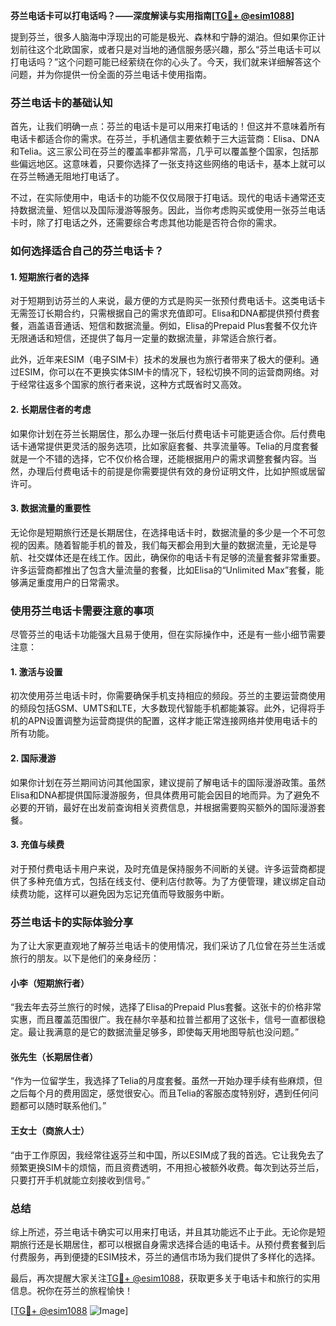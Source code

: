 **芬兰电话卡可以打电话吗？——深度解读与实用指南[[TG💪+ @esim1088](https://t.me/s/esim1088)]**

提到芬兰，很多人脑海中浮现出的可能是极光、森林和宁静的湖泊。但如果你正计划前往这个北欧国家，或者只是对当地的通信服务感兴趣，那么“芬兰电话卡可以打电话吗？”这个问题可能已经萦绕在你的心头了。今天，我们就来详细解答这个问题，并为你提供一份全面的芬兰电话卡使用指南。

### 芬兰电话卡的基础认知

首先，让我们明确一点：芬兰的电话卡是可以用来打电话的！但这并不意味着所有电话卡都适合你的需求。在芬兰，手机通信主要依赖于三大运营商：Elisa、DNA和Telia。这三家公司在芬兰的覆盖率都非常高，几乎可以覆盖整个国家，包括那些偏远地区。这意味着，只要你选择了一张支持这些网络的电话卡，基本上就可以在芬兰畅通无阻地打电话了。

不过，在实际使用中，电话卡的功能不仅仅局限于打电话。现代的电话卡通常还支持数据流量、短信以及国际漫游等服务。因此，当你考虑购买或使用一张芬兰电话卡时，除了打电话之外，还需要综合考虑其他功能是否符合你的需求。

### 如何选择适合自己的芬兰电话卡？

#### 1. **短期旅行者的选择**
对于短期到访芬兰的人来说，最方便的方式是购买一张预付费电话卡。这类电话卡无需签订长期合约，只需根据自己的需求充值即可。Elisa和DNA都提供预付费套餐，涵盖语音通话、短信和数据流量。例如，Elisa的Prepaid Plus套餐不仅允许无限通话和短信，还提供了每月一定量的数据流量，非常适合旅行者。

此外，近年来ESIM（电子SIM卡）技术的发展也为旅行者带来了极大的便利。通过ESIM，你可以在不更换实体SIM卡的情况下，轻松切换不同的运营商网络。对于经常往返多个国家的旅行者来说，这种方式既省时又高效。

#### 2. **长期居住者的考虑**
如果你计划在芬兰长期居住，那么办理一张后付费电话卡可能更适合你。后付费电话卡通常提供更灵活的服务选项，比如家庭套餐、共享流量等。Telia的月度套餐就是一个不错的选择，它不仅价格合理，还能根据用户的需求调整套餐内容。当然，办理后付费电话卡的前提是你需要提供有效的身份证明文件，比如护照或居留许可。

#### 3. **数据流量的重要性**
无论你是短期旅行还是长期居住，在选择电话卡时，数据流量的多少是一个不可忽视的因素。随着智能手机的普及，我们每天都会用到大量的数据流量，无论是导航、社交媒体还是在线工作。因此，确保你的电话卡有足够的流量套餐非常重要。许多运营商都推出了包含大量流量的套餐，比如Elisa的“Unlimited Max”套餐，能够满足重度用户的日常需求。

### 使用芬兰电话卡需要注意的事项

尽管芬兰的电话卡功能强大且易于使用，但在实际操作中，还是有一些小细节需要注意：

#### 1. **激活与设置**
初次使用芬兰电话卡时，你需要确保手机支持相应的频段。芬兰的主要运营商使用的频段包括GSM、UMTS和LTE，大多数现代智能手机都能兼容。此外，记得将手机的APN设置调整为运营商提供的配置，这样才能正常连接网络并使用电话卡的所有功能。

#### 2. **国际漫游**
如果你计划在芬兰期间访问其他国家，建议提前了解电话卡的国际漫游政策。虽然Elisa和DNA都提供国际漫游服务，但具体费用可能会因目的地而异。为了避免不必要的开销，最好在出发前查询相关资费信息，并根据需要购买额外的国际漫游套餐。

#### 3. **充值与续费**
对于预付费电话卡用户来说，及时充值是保持服务不间断的关键。许多运营商都提供了多种充值方式，包括在线支付、便利店付款等。为了方便管理，建议绑定自动续费功能，这样可以避免因为忘记充值而导致服务中断。

### 芬兰电话卡的实际体验分享

为了让大家更直观地了解芬兰电话卡的使用情况，我们采访了几位曾在芬兰生活或旅行的朋友。以下是他们的亲身经历：

#### 小李（短期旅行者）
“我去年去芬兰旅行的时候，选择了Elisa的Prepaid Plus套餐。这张卡的价格非常实惠，而且覆盖范围很广。我在赫尔辛基和拉普兰都用了这张卡，信号一直都很稳定。最让我满意的是它的数据流量足够多，即使每天用地图导航也没问题。”

#### 张先生（长期居住者）
“作为一位留学生，我选择了Telia的月度套餐。虽然一开始办理手续有些麻烦，但之后每个月的费用固定，感觉很安心。而且Telia的客服态度特别好，遇到任何问题都可以随时联系他们。”

#### 王女士（商旅人士）
“由于工作原因，我经常往返芬兰和中国，所以ESIM成了我的首选。它让我免去了频繁更换SIM卡的烦恼，而且资费透明，不用担心被额外收费。每次到达芬兰后，只要打开手机就能立刻接收到信号。”

### 总结

综上所述，芬兰电话卡确实可以用来打电话，并且其功能远不止于此。无论你是短期旅行还是长期居住，都可以根据自身需求选择合适的电话卡。从预付费套餐到后付费服务，再到便捷的ESIM技术，芬兰的通信市场为我们提供了多样化的选择。

最后，再次提醒大家关注[TG💪+ @esim1088](https://t.me/s/esim1088)，获取更多关于电话卡和旅行的实用信息。祝你在芬兰的旅程愉快！

[[TG💪+ @esim1088](https://t.me/s/esim1088) ![Image](https://i.postimg.cc/4NQfJmqS/Snipaste-2025-05-13-00-14-12.png)]